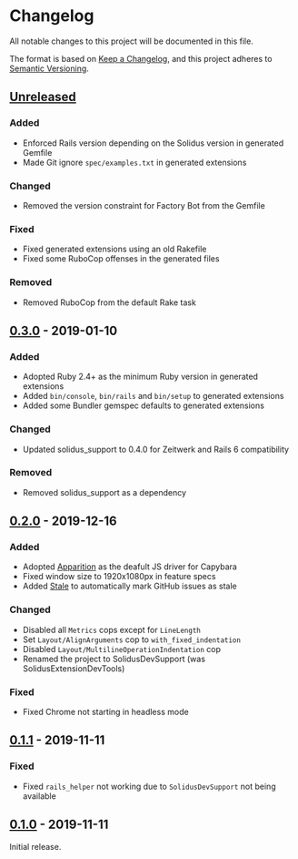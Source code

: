 # Changelog

All notable changes to this project will be documented in this file.

The format is based on [Keep a Changelog](https://keepachangelog.com/en/1.0.0/), and this project
adheres to [Semantic Versioning](https://semver.org/spec/v2.0.0.html).

## [Unreleased]

### Added

- Enforced Rails version depending on the Solidus version in generated Gemfile
- Made Git ignore `spec/examples.txt` in generated extensions

### Changed

- Removed the version constraint for Factory Bot from the Gemfile

### Fixed

- Fixed generated extensions using an old Rakefile
- Fixed some RuboCop offenses in the generated files

### Removed

- Removed RuboCop from the default Rake task

## [0.3.0] - 2019-01-10

### Added

- Adopted Ruby 2.4+ as the minimum Ruby version in generated extensions
- Added `bin/console`, `bin/rails` and `bin/setup` to generated extensions
- Added some Bundler gemspec defaults to generated extensions

### Changed

- Updated solidus_support to 0.4.0 for Zeitwerk and Rails 6 compatibility

### Removed

- Removed solidus_support as a dependency

## [0.2.0] - 2019-12-16

### Added

- Adopted [Apparition](https://github.com/twalpole/apparition) as the deafult JS driver for Capybara
- Fixed window size to 1920x1080px in feature specs
- Added [Stale](https://github.com/apps/stale) to automatically mark GitHub issues as stale

### Changed

- Disabled all `Metrics` cops except for `LineLength`
- Set `Layout/AlignArguments` cop to `with_fixed_indentation`
- Disabled `Layout/MultilineOperationIndentation` cop
- Renamed the project to SolidusDevSupport (was SolidusExtensionDevTools)

### Fixed

- Fixed Chrome not starting in headless mode

## [0.1.1] - 2019-11-11

### Fixed

- Fixed `rails_helper` not working due to `SolidusDevSupport` not being available

## [0.1.0] - 2019-11-11

Initial release.

[Unreleased]: https://github.com/solidusio-contrib/solidus_dev_support/compare/v0.3.0...HEAD
[0.3.0]: https://github.com/solidusio-contrib/solidus_dev_support/compare/v0.2.0...v0.3.0
[0.2.0]: https://github.com/solidusio-contrib/solidus_dev_support/compare/v0.1.1...v0.2.0
[0.1.1]: https://github.com/solidusio-contrib/solidus_dev_support/compare/v0.1.0...v0.1.1
[0.1.0]: https://github.com/solidusio-contrib/solidus_dev_support/releases/tag/v0.1.0
